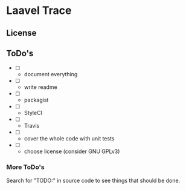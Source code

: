 # Laavel Trace


## License

## ToDo's

- [ ] - document everything
- [ ] - write readme
- [ ] - packagist
- [ ] - StyleCI
- [ ] - Travis
- [ ] - cover the whole code with unit tests
- [ ] - choose license (consider GNU GPLv3)

### More ToDo's

Search for "TODO:" in source code to see things that should be done.
